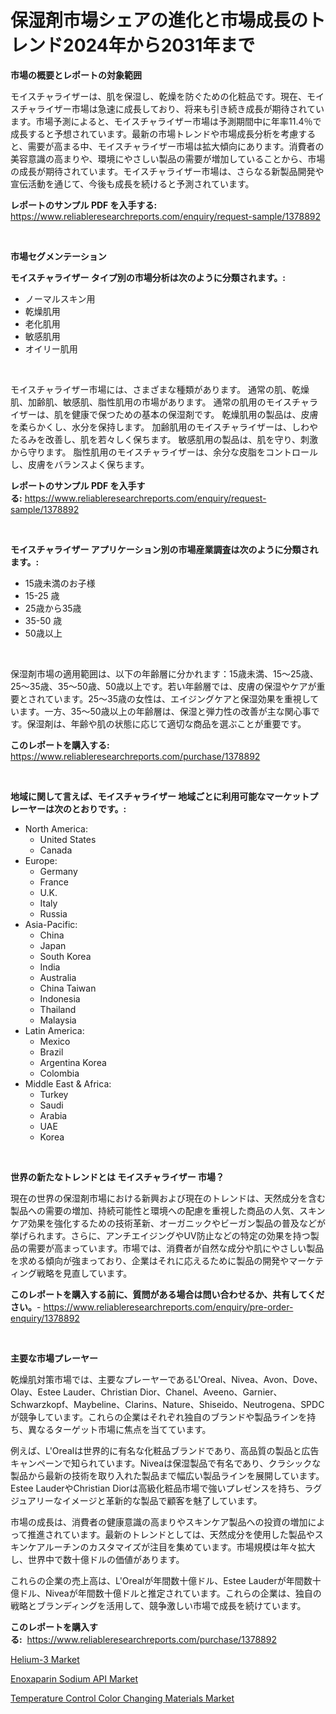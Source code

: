 <p><h1>保湿剤市場シェアの進化と市場成長のトレンド2024年から2031年まで</h1></p><p><strong>市場の概要とレポートの対象範囲</strong></p>
<p><p>モイスチャライザーは、肌を保湿し、乾燥を防ぐための化粧品です。現在、モイスチャライザー市場は急速に成長しており、将来も引き続き成長が期待されています。市場予測によると、モイスチャライザー市場は予測期間中に年率11.4％で成長すると予想されています。最新の市場トレンドや市場成長分析を考慮すると、需要が高まる中、モイスチャライザー市場は拡大傾向にあります。消費者の美容意識の高まりや、環境にやさしい製品の需要が増加していることから、市場の成長が期待されています。モイスチャライザー市場は、さらなる新製品開発や宣伝活動を通じて、今後も成長を続けると予測されています。</p></p>
<p><strong>レポートのサンプル PDF を入手する:</strong> <a href="https://www.reliableresearchreports.com/enquiry/request-sample/1378892">https://www.reliableresearchreports.com/enquiry/request-sample/1378892</a></p>
<p>&nbsp;</p>
<p><strong>市場セグメンテーション</strong></p>
<p><strong>モイスチャライザー タイプ別の市場分析は次のように分類されます。:</strong></p>
<p><ul><li>ノーマルスキン用</li><li>乾燥肌用</li><li>老化肌用</li><li>敏感肌用</li><li>オイリー肌用</li></ul></p>
<p>&nbsp;</p>
<p><p>モイスチャライザー市場には、さまざまな種類があります。 通常の肌、乾燥肌、加齢肌、敏感肌、脂性肌用の市場があります。 通常の肌用のモイスチャライザーは、肌を健康で保つための基本の保湿剤です。 乾燥肌用の製品は、皮膚を柔らかくし、水分を保持します。 加齢肌用のモイスチャライザーは、しわやたるみを改善し、肌を若々しく保ちます。 敏感肌用の製品は、肌を守り、刺激から守ります。 脂性肌用のモイスチャライザーは、余分な皮脂をコントロールし、皮膚をバランスよく保ちます。</p></p>
<p><strong>レポートのサンプル PDF を入手する:</strong>&nbsp;<a href="https://www.reliableresearchreports.com/enquiry/request-sample/1378892">https://www.reliableresearchreports.com/enquiry/request-sample/1378892</a></p>
<p>&nbsp;</p>
<p><strong> モイスチャライザー アプリケーション別の市場産業調査は次のように分類されます。:</strong></p>
<p><ul><li>15歳未満のお子様</li><li>15-25 歳</li><li>25歳から35歳</li><li>35-50 歳</li><li>50歳以上</li></ul></p>
<p>&nbsp;</p>
<p><p>保湿剤市場の適用範囲は、以下の年齢層に分かれます：15歳未満、15〜25歳、25〜35歳、35〜50歳、50歳以上です。若い年齢層では、皮膚の保湿やケアが重要とされています。25〜35歳の女性は、エイジングケアと保湿効果を重視しています。一方、35〜50歳以上の年齢層は、保湿と弾力性の改善が主な関心事です。保湿剤は、年齢や肌の状態に応じて適切な商品を選ぶことが重要です。</p></p>
<p><strong>このレポートを購入する:</strong>&nbsp; <a href="https://www.reliableresearchreports.com/purchase/1378892">https://www.reliableresearchreports.com/purchase/1378892</a></p>
<p>&nbsp;</p>
<p><strong>地域に関して言えば、モイスチャライザー 地域ごとに利用可能なマーケットプレーヤーは次のとおりです。:</strong></p>
<p><ul>
    <li>
        North America:
        <ul>
            <li>United States</li>
            <li>Canada</li>
        </ul>
    </li>
    <li>
        Europe:
        <ul>
            <li>Germany</li>
            <li>France</li>
            <li>U.K.</li>
            <li>Italy</li>
            <li>Russia</li>
        </ul>
    </li>
    <li>
        Asia-Pacific:
        <ul>
            <li>China</li>
            <li>Japan</li>
            <li>South Korea</li>
            <li>India</li>
            <li>Australia</li>
            <li>China Taiwan</li>
            <li>Indonesia</li>
            <li>Thailand</li>
            <li>Malaysia</li>
        </ul>
    </li>
    <li>
        Latin America:
        <ul>
            <li>Mexico</li>
            <li>Brazil</li>
            <li>Argentina Korea</li>
            <li>Colombia</li>
        </ul>
    </li>
    <li>
        Middle East & Africa:
        <ul>
            <li>Turkey</li>
            <li>Saudi</li>
            <li>Arabia</li>
            <li>UAE</li>
            <li>Korea</li>
        </ul>
    </li>
    </ul></p>
<p>&nbsp;</p>
<p><strong>世界の新たなトレンドとは モイスチャライザー 市場？</strong></p>
<p><p>現在の世界の保湿剤市場における新興および現在のトレンドは、天然成分を含む製品への需要の増加、持続可能性と環境への配慮を重視した商品の人気、スキンケア効果を強化するための技術革新、オーガニックやビーガン製品の普及などが挙げられます。さらに、アンチエイジングやUV防止などの特定の効果を持つ製品の需要が高まっています。市場では、消費者が自然な成分や肌にやさしい製品を求める傾向が強まっており、企業はそれに応えるために製品の開発やマーケティング戦略を見直しています。</p></p>
<p><strong>このレポートを購入する前に、質問がある場合は問い合わせるか、共有してください。</strong>- <a href="https://www.reliableresearchreports.com/enquiry/pre-order-enquiry/1378892">https://www.reliableresearchreports.com/enquiry/pre-order-enquiry/1378892</a></p>
<p>&nbsp;</p>
<p><strong>主要な市場プレーヤー</strong></p>
<p><p>乾燥肌対策市場では、主要なプレーヤーであるL'Oreal、Nivea、Avon、Dove、Olay、Estee Lauder、Christian Dior、Chanel、Aveeno、Garnier、Schwarzkopf、Maybeline、Clarins、Nature、Shiseido、Neutrogena、SPDCが競争しています。これらの企業はそれぞれ独自のブランドや製品ラインを持ち、異なるターゲット市場に焦点を当てています。</p><p>例えば、L'Orealは世界的に有名な化粧品ブランドであり、高品質の製品と広告キャンペーンで知られています。Niveaは保湿製品で有名であり、クラシックな製品から最新の技術を取り入れた製品まで幅広い製品ラインを展開しています。Estee LauderやChristian Diorは高級化粧品市場で強いプレゼンスを持ち、ラグジュアリーなイメージと革新的な製品で顧客を魅了しています。</p><p>市場の成長は、消費者の健康意識の高まりやスキンケア製品への投資の増加によって推進されています。最新のトレンドとしては、天然成分を使用した製品やスキンケアルーチンのカスタマイズが注目を集めています。市場規模は年々拡大し、世界中で数十億ドルの価値があります。</p><p>これらの企業の売上高は、L'Orealが年間数十億ドル、Estee Lauderが年間数十億ドル、Niveaが年間数十億ドルと推定されています。これらの企業は、独自の戦略とブランディングを活用して、競争激しい市場で成長を続けています。</p></p>
<p><strong>このレポートを購入する:</strong>&nbsp;&nbsp;<a href="https://www.reliableresearchreports.com/purchase/1378892">https://www.reliableresearchreports.com/purchase/1378892</a></p>
<p><p><a href="https://github.com/jj19131/Market-Research-Report-List-1/blob/main/helium-3-market.md">Helium-3 Market</a></p><p><a href="https://github.com/jodemen/Market-Research-Report-List-1/blob/main/enoxaparin-sodium-api-market.md">Enoxaparin Sodium API Market</a></p><p><a href="https://github.com/marloy8/Market-Research-Report-List-3/blob/main/temperature-control-color-changing-materials-market.md">Temperature Control Color Changing Materials Market</a></p></p>